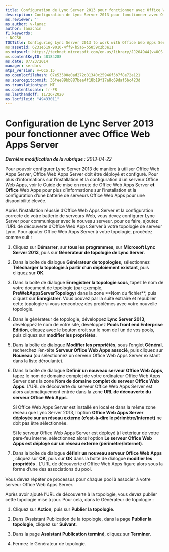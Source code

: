 ```yaml
---
title: Configuration de Lync Server 2013 pour fonctionner avec Office Web Apps Server
description: Configuration de Lync Server 2013 pour fonctionner avec Office Web Apps Server.
ms.reviewer: ''
ms.author: v-lanac
author: lanachin
f1.keywords:
- NOCSH
TOCTitle: Configuring Lync Server 2013 to work with Office Web Apps Server
ms:assetid: 6231e519-9010-4ff9-b5a6-b5859c2b3e11
ms:mtpsurl: https://technet.microsoft.com/en-us/library/JJ204944(v=OCS.15)
ms:contentKeyID: 48184288
ms.date: 07/23/2014
manager: serdars
mtps_version: v=OCS.15
ms.openlocfilehash: 07e53500e0ad272c81340c25946f5b7f8e72a121
ms.sourcegitcommit: 36fee89bb887bea4f18b19f17a8c69daf5bc423d
ms.translationtype: MT
ms.contentlocale: fr-FR
ms.lasthandoff: 11/26/2020
ms.locfileid: "49433011"
---
```

# <a name="configuring-lync-server-2013-to-work-with-office-web-apps-server"></a>Configuration de Lync Server 2013 pour fonctionner avec Office Web Apps Server

<div data-xmlns="http://www.w3.org/1999/xhtml">

<div class="topic" data-xmlns="http://www.w3.org/1999/xhtml" data-msxsl="urn:schemas-microsoft-com:xslt" data-cs="https://msdn.microsoft.com/">

<div data-asp="https://msdn2.microsoft.com/asp">



</div>

<div id="mainSection">

<div id="mainBody">

<span> </span>

_**Dernière modification de la rubrique :** 2013-04-22_

Pour pouvoir configurer Lync Server 2013 de manière à utiliser Office Web Apps Server, Office Web Apps Server doit être déployé et configuré. Pour plus d’informations sur l’installation et la configuration d’un serveur Office Web Apps, voir le Guide de mise en route de Office Web Apps Server **et Office** Web Apps pour plus d’informations sur l’installation et la configuration d’une batterie de serveurs Office Web Apps pour une disponibilité élevée.

Après l’installation réussie d’Office Web Apps Server et la configuration correcte de votre batterie de serveurs Web, vous devez configurer Lync Server pour communiquer avec le nouveau serveur. pour ce faire, ajoutez l’URL de découverte d’Office Web Apps Server à votre topologie de serveur Lync. Pour ajouter Office Web Apps Server à votre topologie, procédez comme suit :

1.  Cliquez sur **Démarrer**, sur **tous les programmes**, sur **Microsoft Lync Server 2013**, puis sur **Générateur de topologie de Lync Server**.

2.  Dans la boîte de dialogue **Générateur de topologies**, sélectionnez **Télécharger la topologie à partir d’un déploiement existant**, puis cliquez sur **OK**.

3.  Dans la boîte de dialogue **Enregistrer la topologie sous**, tapez le nom de votre document de topologie (par exemple, **PreWebAppsServerTopology**) dans la zone **Nom du fichier\**, puis cliquez sur **Enregistrer**. Vous pouvez par la suite extraire et republier cette topologie si vous rencontrez des problèmes avec votre nouvelle topologie.

4.  Dans le générateur de topologie, développez **Lync Server 2013**, développez le nom de votre site, développez **Pools front end Enterprise Edition**, cliquez avec le bouton droit sur le nom de l’un de vos pools, puis cliquez sur **modifier les propriétés**.

5.  Dans la boîte de dialogue **Modifier les propriétés**, sous l’onglet **Général**, recherchez l’en-tête **Serveur Office Web Apps associé**, puis cliquez sur **Nouveau** (ou sélectionnez un serveur Office Web Apps Server existant dans la liste déroulante).

6.  Dans la boîte de dialogue **Définir un nouveau serveur Office Web Apps**, tapez le nom de domaine complet de votre ordinateur Office Web Apps Server dans la zone **Nom de domaine complet du serveur Office Web Apps**. L’URL de découverte du serveur Office Web Apps Server est alors automatiquement entrée dans la zone **URL de découverte du serveur Office Web Apps**.
    
    Si Office Web Apps Server est installé en local et dans la même zone réseau que Lync Server 2013, l’option **Office Web Apps Server déployée sur un réseau externe (c’est-à-dire le périmètre/Internet)** ne doit pas être sélectionnée.
    
    Si le serveur Office Web Apps Server est déployé à l’extérieur de votre pare-feu interne, sélectionnez alors l’option **Le serveur Office Web Apps est déployé sur un réseau externe (périmètre/Internet)**.

7.  Dans la boîte de dialogue **définir un nouveau serveur Office Web Apps** , cliquez sur **OK**, puis sur **OK** dans la boîte de dialogue **modifier les propriétés** . L’URL de découverte d’Office Web Apps figure alors sous la forme d’une des associations du pool.

Vous devez répéter ce processus pour chaque pool à associer à votre serveur Office Web Apps Server.

Après avoir ajouté l’URL de découverte à la topologie, vous devez publier cette topologie mise à jour. Pour cela, dans le Générateur de topologie :

1.  Cliquez sur **Action**, puis sur **Publier la topologie**.

2.  Dans l’Assistant Publication de la topologie, dans la page **Publier la topologie**, cliquez sur **Suivant**.

3.  Dans la page **Assistant Publication terminé**, cliquez sur **Terminer**.

4.  Fermez le Générateur de topologie.

</div>

<span> </span>

</div>

</div>

</div>

